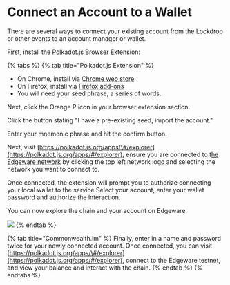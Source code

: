 # Connect an Account to a Wallet

There are several ways to connect your existing account from the Lockdrop or other events to an account manager or wallet.   
  
First, install the [Polkadot.js Browser Extension](https://github.com/polkadot-js/extension):

{% tabs %}
{% tab title="Polkadot.js Extension" %}
* On Chrome, install via [Chrome web store](https://chrome.google.com/webstore/detail/polkadot%7Bjs%7D-extension/mopnmbcafieddcagagdcbnhejhlodfdd)
* On Firefox, install via [Firefox add-ons](https://addons.mozilla.org/en-US/firefox/addon/polkadot-js-extension/) 
* You will need your seed phrase, a series of words.

Next, click the Orange P icon in your browser extension section.

Click the button stating "I have a pre-existing seed, import the account."

Enter your mnemonic phrase and hit the confirm button.  
  
Next, visit [https://polkadot.js.org/apps/\#/explorer](https://polkadot.js.org/apps/#/explorer), ensure you are connected to t[he Edgeware network](../networks.md) by clicking the top left network logo and selecting the network you want to connect to.   
  
Once connected, the extension will prompt you to authorize connecting your local wallet to the service.Select your account, enter your wallet password and authorize the interaction.   
  
You can now explore the chain and your account on Edgeware.  
  
  

![](../../.gitbook/assets/screen-shot-2020-02-10-at-3.03.43-am.png)
{% endtab %}

{% tab title="Commonwealth.im" %}
Finally, enter in a name and password twice for your newly connected account.  Once connected, you can visit [https://polkadot.js.org/apps/\#/explorer](https://polkadot.js.org/apps/#/explorer), connect to the Edgeware testnet, and view your balance and interact with the chain. 
{% endtab %}
{% endtabs %}



